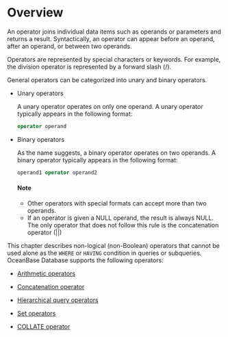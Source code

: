 # Overview

An operator joins individual data items such as operands or parameters and returns a result. Syntactically, an operator can appear before an operand, after an operand, or between two operands.

Operators are represented by special characters or keywords. For example, the division operator is represented by a forward slash (/).

General operators can be categorized into unary and binary operators.

* Unary operators

   A unary operator operates on only one operand. A unary operator typically appears in the following format:

   ```sql
   operator operand
   ```

* Binary operators

   As the name suggests, a binary operator operates on two operands. A binary operator typically appears in the following format:

   ```sql
   operand1 operator operand2
   ```

  <main id="notice" type='explain'>
    <h4>Note</h4>
    <ul>
    <li>Other operators with special formats can accept more than two operands. </li>
    <li>If an operator is given a NULL operand, the result is always NULL. The only operator that does not follow this rule is the concatenation operator (||) </li>
    </ul>
  </main>

This chapter describes non-logical (non-Boolean) operators that cannot be used alone as the `WHERE` or `HAVING` condition in queries or subqueries. OceanBase Database supports the following operators:

* [Arithmetic operators](../400.operator-of-oracle-mode/300.arithmetic-operators-of-oracle-mode.md)

* [Concatenation operator](../400.operator-of-oracle-mode/400.concatenate-operators-of-oracle-mode.md)

* [Hierarchical query operators](../400.operator-of-oracle-mode/500.hierarchical-query-operators-of-oracle-mode.md)

* [Set operators](../400.operator-of-oracle-mode/600.set-operators-of-oracle-mode.md)

* [COLLATE operator](../400.operator-of-oracle-mode/700.collation-of-oracle-mode.md)
